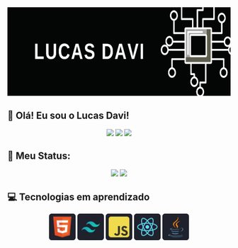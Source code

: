 <div align="center">
<img width="100%" height="200px" src="banner.png"/>
</div>

## 👋 Olá! Eu sou o Lucas Davi!

<div align="center">
<a href="https://instagram.com/l.daavii?igshid=ZDdkNTZiNTM="><img src="https://img.shields.io/badge/Instagram-E4405F?style=for-the-badge&logo=instagram&logoColor=white"/></a>
<a href="https://www.linkedin.com/in/lucas-davi-da-silva-a70667254"><img src="https://img.shields.io/badge/LinkedIn-0077B5?style=for-the-badge&logo=linkedin&logoColor=white"/></a>
<a href="mailto:lucasdavi00315@gmail.com?subject=&body=Olá! Meu nome é..."><img src="https://img.shields.io/badge/Gmail-D14836?style=for-the-badge&logo=gmail&logoColor=white"/></a>
</div>

## 🌟 Meu Status:

<div align="center">
   <img height="150px" src="https://github-readme-stats.vercel.app/api?username=LDavi05&show_icons=true&locale=pt-br&title_color=ffffff&text_color=ffffff&icon_color=ffffff&border_color=ffffff&bg_color=000000"/>
   <img height="150px" src="https://github-readme-stats.vercel.app/api/top-langs/?username=LDavi05&locale=pt-br&layout=compact&title_color=ffffff&text_color=ffffff&border_color=ffffff&bg_color=000000"/>
</div>

## 💻 Tecnologias em aprendizado

<div align="center">
<img alt="HTML" height="60" width="60" src="https://github.com/gui-bus/TechIcons/blob/main/Dark/HTML.svg">
<img alt="TailwindCSS" height="60" width="60" src="https://github.com/gui-bus/TechIcons/blob/main/Dark/TailwindCSS.svg">
<img alt="Javascript" height="60" width="60" src="https://github.com/gui-bus/TechIcons/blob/main/Dark/Javascript.svg">
<img alt="React" height="60" width="60" src="https://github.com/gui-bus/TechIcons/blob/main/Dark/React.svg">
<img alt="Java" height="60" width="60" src="https://github.com/gui-bus/TechIcons/blob/main/Dark/Java.svg">
</div>
